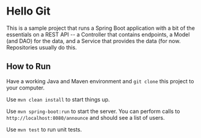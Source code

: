# Hello Git

This is a sample project that runs a Spring Boot application
with a bit of the essentials on a REST API -- a Controller
that contains endpoints, a Model (and DAO) for the data, and a
Service that provides the data (for now. Repositories usually do
this.

## How to Run

Have a working Java and Maven environment and `git clone` this project
to your computer.

Use `mvn clean install` to start things up.

Use `mvn spring-boot:run` to start the server. You can perform calls to `http://localhost:8080/announce`
and should see a list of users.

Use `mvn test` to run unit tests.


